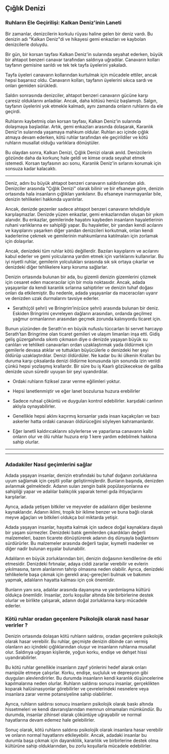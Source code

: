 ## Çığlık Denizi

### Ruhların Ele Geçirilişi: Kalkan Deniz'inin Laneti 

Bir zamanlar, denizcilerin korkulu rüyası haline gelen bir deniz vardı. Bu denizin adı "Kalkan Deniz"di ve hikayesi gemi enkazları ve kaybolan denizcilerle doluydu.

Bir gün, bir korsan tayfası Kalkan Deniz'in sularında seyahat ederken, büyük bir ahtapot benzeri canavar tarafından saldırıya uğradılar. Canavarın kolları tayfanın gemisine sarıldı ve tek tek tayfa üyelerini yakaladı.

Tayfa üyeleri canavarın kollarından kurtulmak için mücadele ettiler, ancak hepsi başarısız oldu. Canavarın kolları, tayfanın üyelerini sıkıca sardı ve onları gemiden sürükledi.

Saldırı sonrasında denizciler, ahtapot benzeri canavarın gücüne karşı çaresiz olduklarını anladılar. Ancak, daha kötüsü henüz başlamıştı. Salgın, tayfanın üyelerini yok etmekle kalmadı, aynı zamanda onların ruhlarını da ele geçirdi.

Ruhlarını kaybetmiş olan korsan tayfası, Kalkan Deniz'in sularında dolaşmaya başladılar. Artık, gemi enkazları arasında dolaşarak, Karanlık Deniz'in sularında yaşamaya mahkum oldular. Ruhları acı içinde çığlık atmaya devam ederken, kötü ruhlar tarafından ele geçirildiler ve kötü ruhların musallat olduğu varlıklara dönüştüler.

Bu olaydan sonra, Kalkan Denizi, Çığlık Denizi olarak anıld. Denizcilerin gözünde daha da korkunç hale geldi ve kimse orada seyahat etmek istemedi. Korsan tayfasının acı sonu, Karanlık Deniz'in sırlarını korumak için sonsuza kadar kalacaktı.



---
Deniz, adını bu büyük ahtapot benzeri canavarın saldırılarından aldı. Denizciler arasında "Çığlık Denizi" olarak bilinir ve bir efsaneye göre, denizin ortasında hala insanların çığlıkları yankılanır. Bu efsaneye inanmayanlar bile, denizin tehlikeleri hakkında uyarılırlar.

Ancak, denizde gezenler sadece ahtapot benzeri canavarın tehdidiyle karşılaşmazlar. Denizde yüzen enkazlar, gemi enkazlarından oluşan bir yıkım alanıdır. Bu enkazlar, gemilerinde hayatını kaybeden insanların hayaletlerinin ruhani varlıklarına ev sahipliği yapar. Bu hayaletler, bir yandan kendi acılarını ve kayıplarını yaşarken diğer yandan denizcileri korkutmak, onları kendi kaderlerine çekmek ve gemilerinin mahkumlarına katılmaları için zorlamak için dolaşırlar.

Ancak, denizdeki tüm ruhlar kötü değillerdir. Bazıları kayıplarını ve acılarını kabul ederler ve gemi yolcularına yardım etmek için varlıklarını kullanırlar. Bu iyi niyetli ruhlar, gemilerin yolculukları sırasında sık sık ortaya çıkarlar ve denizdeki diğer tehlikelere karşı koruma sağlarlar.

Denizin ortasında bulunan bir ada, bu gizemli denizin gizemlerini çözmek için cesaret eden maceracılar için bir mola noktasıdır. Ancak, adada yaşayanlar da kendi karanlık sırlarına sahiptirler ve denizin tuhaf doğası onları da etkilemiştir. Bu nedenle, adada yaşayanlar da maceracıları uyarır ve denizden uzak durmalarını tavsiye ederler.

-   Serath(çöl şehri) ve Bringrim’in(cüce şehri) arasında bulunan bir deniz. Eskiden Bringrimi çevreleyen dağların arasından, ordanda geçilmez yağmur ormanlarının arasından geçmek zorunda kalınıyordu ticaret için.

Bunun yüzünden de Serath’ın en büyük nufuslu tüccarları bi servet harcayıp Serath’tan Bringrime olan ticaret gemileri ve ulaşım limanları inşa etti. Gidiş geliş güzergahında sıkıntı çıkmasın diye o denizde yaşayan büyük su canlıları ve tehlikeli canavarları ordan uzaklaştırmak yada öldürmek için gemilerle devasa atıklar ve tuttukları büyücülerle o denizdeki her şeyi öldürüp uzaklaştırdılar. Denizi öldürdüler. Ne kadar bu iki ülkenin Kralları bu duruma karşı çıksalarda denizi öldürme konusunda işin sonunda izin verildi çünkü hepsi yozlaşmış krallardır. Bir süre bu iş Kaarlı gözükecekse de galiba denizde uzun süredir uyuyan bir şeyi uyandırdılar.

-   Ordaki ruhların fiziksel zarar verme eğilimleri yoktur.
    
-   Hepsi lanetlenmiştir ve eğer lanet bozulursa huzura erebilirler
    
-   Sadece ruhsal çöküntü ve duyguları kontrol edebilirler. karşıdaki canlının aklıyla oynayabilirler.
    
-   Genellikle hepsi aklını kaçırmış korsanlar yada insan kaçakçıları ve bazı askerler hatta ordaki canavarı öldürüceğini söyleyen kahramanlardır.
    
-   Eğer lanetli kaldırıcaklarını söylerlerse ve yaparlarsa canavarın kalbi onların olur ve ölü ruhlar huzura erip 1 kere yardım edebilmek hakkına sahip olurlar.
---
---

### Adadakiler Nasıl geçimlerini sağlar 

Adada yaşayan insanlar, denizin etrafındaki bu tuhaf doğanın zorluklarına uyum sağlamak için çeşitli yollar geliştirmişlerdir. Bunların başında, denizden avlanmak gelmektedir. Adanın suları zengin balık popülasyonlarına ev sahipliği yapar ve adalılar balıkçılık yaparak temel gıda ihtiyaçlarını karşılarlar.

Ayrıca, adada yetişen bitkiler ve meyveler de adalıların diğer beslenme kaynaklarıdır. Adanın iklimi, tropik bir iklime benzer ve buna bağlı olarak meyve ağaçları ve bitkileri oldukça bol miktarda yetişir.

Adada yaşayan insanlar, hayatta kalmak için sadece doğal kaynaklara dayalı bir yaşam sürmezler. Denizdeki batık gemilerden çıkardıkları değerli malzemeleri, bazen ticarete dönüştürerek adanın dış dünyayla bağlantısını sürdürürler. Bu malzemeler arasında değerli taşlar, kıymetli madenler ve diğer nadir bulunan eşyalar bulunabilir.

Adalıların en büyük zorluklarından biri, denizin doğasının kendilerine de etki etmesidir. Denizdeki fırtınalar, adaya ciddi zararlar verebilir ve evlerin yıkılmasına, tarım alanlarının tahrip olmasına neden olabilir. Ayrıca, denizdeki tehlikelerle başa çıkmak için gerekli araç-gereçleri bulmak ve bakımını yapmak, adalıların hayatta kalması için çok önemlidir.

Bunların yanı sıra, adalılar arasında dayanışma ve yardımlaşma kültürü oldukça önemlidir. İnsanlar, zorlu koşullar altında bile birbirlerine destek olurlar ve birlikte çalışarak, adanın doğal zorluklarına karşı mücadele ederler.

### Kötü ruhlar oradan geçenlere Psikolojik olarak nasıl hasar verirler ?

Denizin ortasında dolaşan kötü ruhların saldırısı, oradan geçenlere psikolojik olarak hasar verebilir. Bu ruhlar, geçmişte denizin dibinde can vermiş olanların acı içindeki çığlıklarından oluşur ve insanların ruhlarına musallat olur. Saldırıya uğrayan kişilerde, yoğun korku, endişe ve dehşet hissi uyandırabilirler.

Bu kötü ruhlar genellikle insanların zayıf yönlerini hedef alarak onları manipüle etmeye çalışırlar. Korku, endişe, suçluluk ve depresyon gibi duyguları alevlendirirler. Bu durumda insanların kendi karanlık düşüncelerine kapılmalarına neden olurlar. Ruhların saldırısı sonucu insanlar, gerçeklikten koparak halüsinasyonlar görebilirler ve çevrelerindeki nesnelere veya insanlara zarar verme potansiyeline sahip olabilirler.

Ayrıca, ruhların saldırısı sonucu insanların psikolojik olarak baskı altında hissetmeleri ve kendi davranışlarından memnun olmamaları mümkündür. Bu durumda, insanlar zihinsel olarak çöküntüye uğrayabilir ve normal hayatlarına devam edemez hale gelebilirler.

Sonuç olarak, kötü ruhların saldırısı psikolojik olarak insanlara hasar verebilir ve onların normal hayatlarını etkileyebilir. Ancak, adadaki insanlar bu durumla başa çıkmak için dayanıklılık, kararlılık ve birbirlerine destek olma kültürüne sahip olduklarından, bu zorlu koşullarla mücadele edebilirler.